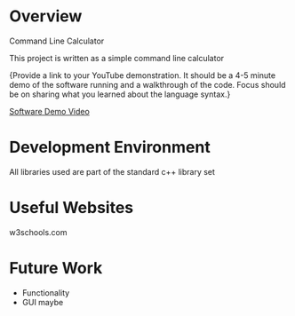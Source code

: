 # Overview

Command Line Calculator

This project is written as a simple command line calculator 

{Provide a link to your YouTube demonstration. It should be a 4-5 minute demo of the software running and a walkthrough of the code. Focus should be on sharing what you learned about the language syntax.}

[Software Demo Video](https://youtu.be/QTRH-bKIUSo)

# Development Environment

All libraries used are part of the standard c++ library set

# Useful Websites

w3schools.com

# Future Work

- Functionality
- GUI maybe
